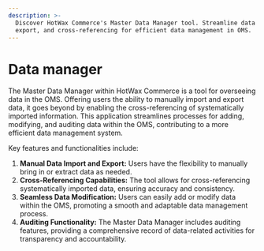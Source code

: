 ```yaml
---
description: >-
  Discover HotWax Commerce's Master Data Manager tool. Streamline data import,
  export, and cross-referencing for efficient data management in OMS.
---
```


# Data manager

The Master Data Manager within HotWax Commerce is a tool for overseeing data in the OMS. Offering users the ability to manually import and export data, it goes beyond by enabling the cross-referencing of systematically imported information. This application streamlines processes for adding, modifying, and auditing data within the OMS, contributing to a more efficient data management system.

Key features and functionalities include:

1. **Manual Data Import and Export:** Users have the flexibility to manually bring in or extract data as needed.
2. **Cross-Referencing Capabilities:** The tool allows for cross-referencing systematically imported data, ensuring accuracy and consistency.
3. **Seamless Data Modification:** Users can easily add or modify data within the OMS, promoting a smooth and adaptable data management process.
4. **Auditing Functionality:** The Master Data Manager includes auditing features, providing a comprehensive record of data-related activities for transparency and accountability.
